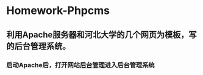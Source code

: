 # Homework-Phpcms
## 利用Apache服务器和河北大学的几个网页为模板，写的后台管理系统。
### 启动Apache后，打开网站[后台管理](http://localhost:8081/HERO/index.php?m=admin&c=index&pc_hash=FBvIgd)进入后台管理系统
